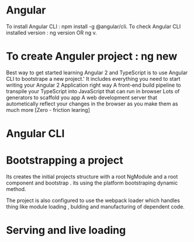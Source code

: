 # Angular
To install Angular CLI : npm install -g @angular/cli.
To check Angular CLI installed version : ng version OR ng v.
# To create Anguler project : ng new <Module name>

Best way to get started learning Angular 2 and TypeScript is to use Angular CLI to bootstrape a new project.'
It includes everything you need to start writing your Angular 2 Application right way
A front-end build pipeline to transpile your TypeScript into JavaScript that can run in browser 
Lots of generators to scaffold you app
A web development server that autometically reflect your changes in the browser as you make them as much more [Zero - friction learing]

# Angular CLI
  # Bootstrapping a project
  Its creates the initial projects structure with a root NgModule and a root component and bootstrap . 
  its using the platform bootstraping dynamic method.

  The project is also configured to use the webpack loader which handles thing like module loading , bulding and manufacturing of dependent code.
  # Serving and live loading
  
  
